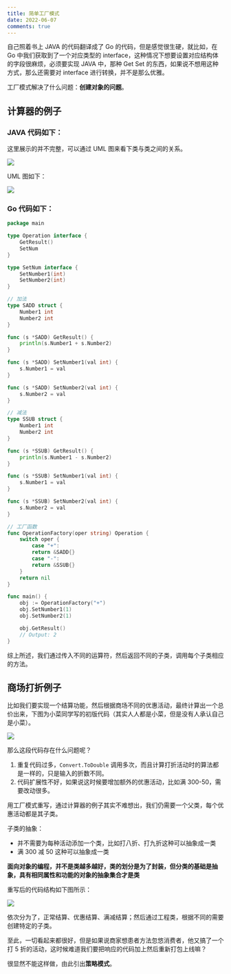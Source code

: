 ```yaml
---
title: 简单工厂模式
date: 2022-06-07
comments: true
---
```


自己照着书上 JAVA 的代码翻译成了 Go 的代码，但是感觉很生硬，就比如，在 Go 中我们获取到了一个对应类型的 interface，这种情况下想要设置对应结构体的字段很麻烦，必须要实现 JAVA 中，那种 Get Set 的东西，如果说不想用这种方式，那么还需要对 interface 进行转换，并不是那么优雅。



工厂模式解决了什么问题：**创建对象的问题**。



<!--more-->

## 计算器的例子

### JAVA 代码如下：

这里展示的并不完整，可以通过 UML 图来看下类与类之间的关系。

![](https://s2.loli.net/2022/06/07/MbtzFSdN4V561Ar.png)

UML 图如下：

![](https://s2.loli.net/2022/06/07/AJlb27BFPM6hyea.png)

### Go 代码如下：

```go
package main

type Operation interface {
    GetResult()
    SetNum
}

type SetNum interface {
    SetNumber1(int)
    SetNumber2(int)
}

// 加法
type SADD struct {
    Number1 int
    Number2 int
}

func (s *SADD) GetResult() {
    println(s.Number1 + s.Number2)
}

func (s *SADD) SetNumber1(val int) {
    s.Number1 = val
}

func (s *SADD) SetNumber2(val int) {
    s.Number2 = val
}

// 减法
type SSUB struct {
    Number1 int
    Number2 int
}

func (s *SSUB) GetResult() {
    println(s.Number1 - s.Number2)
}

func (s *SSUB) SetNumber1(val int) {
    s.Number1 = val
}

func (s *SSUB) SetNumber2(val int) {
    s.Number2 = val
}

// 工厂函数
func OperationFactory(oper string) Operation {
    switch oper {
        case "+":
        return &SADD{}
        case "-":
        return &SSUB{}
    }
    return nil
}

func main() {
    obj := OperationFactory("+")
    obj.SetNumber1(1)
    obj.SetNumber2(1)

    obj.GetResult()
    // Output: 2
}
```



综上所述，我们通过传入不同的运算符，然后返回不同的子类，调用每个子类相应的方法。



## 商场打折例子

比如我们要实现一个结算功能，然后根据商场不同的优惠活动，最终计算出一个总价出来，下图为小菜同学写的初版代码（其实人人都是小菜，但是没有人承认自己是小菜）。

![](https://s2.loli.net/2022/06/07/NenaDz4uSV2xt6E.png)

那么这段代码存在什么问题呢？

1. 重复代码过多，`Convert.ToDouble` 调用多次，而且计算打折活动时的算法都是一样的，只是输入的折数不同。
2. 代码扩展性不好，如果说这时候要增加额外的优惠活动，比如满 300-50，需要改动很多。



用工厂模式重写，通过计算器的例子其实不难想出，我们仍需要一个父类，每个优惠活动都是其子类。

子类的抽象：

- 并不需要为每种活动添加一个类，比如打八折、打九折这种可以抽象成一类
- 满 300 减 50 这种可以抽象成一类

**面向对象的编程，并不是类越多越好，类的划分是为了封装，但分类的基础是抽象，具有相同属性和功能的对象的抽象集合才是类**



重写后的代码结构如下图所示：

![](https://s2.loli.net/2022/06/07/cIM8w3vrBTVGgJU.png)





依次分为了，正常结算、优惠结算、满减结算；然后通过工程类，根据不同的需要创建特定的子类。



至此，一切看起来都很好，但是如果说商家想患者方法忽悠消费者，他又搞了一个打 5 折的活动，这时候难道我们要把响应的代码加上然后重新打包上线嘛？



很显然不能这样做，由此引出**策略模式**。